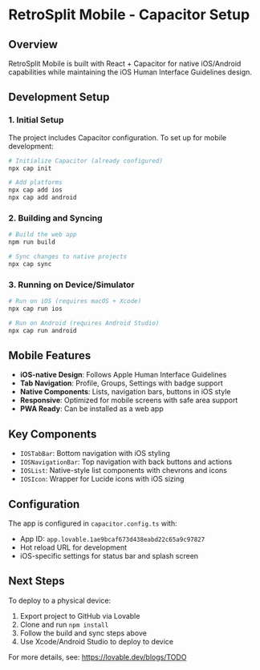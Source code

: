 # RetroSplit Mobile - Capacitor Setup

## Overview
RetroSplit Mobile is built with React + Capacitor for native iOS/Android capabilities while maintaining the iOS Human Interface Guidelines design.

## Development Setup

### 1. Initial Setup
The project includes Capacitor configuration. To set up for mobile development:

```bash
# Initialize Capacitor (already configured)
npx cap init

# Add platforms
npx cap add ios
npx cap add android
```

### 2. Building and Syncing

```bash
# Build the web app
npm run build

# Sync changes to native projects
npx cap sync
```

### 3. Running on Device/Simulator

```bash
# Run on iOS (requires macOS + Xcode)
npx cap run ios

# Run on Android (requires Android Studio)
npx cap run android
```

## Mobile Features

- **iOS-native Design**: Follows Apple Human Interface Guidelines
- **Tab Navigation**: Profile, Groups, Settings with badge support
- **Native Components**: Lists, navigation bars, buttons in iOS style
- **Responsive**: Optimized for mobile screens with safe area support
- **PWA Ready**: Can be installed as a web app

## Key Components

- `IOSTabBar`: Bottom navigation with iOS styling
- `IOSNavigationBar`: Top navigation with back buttons and actions  
- `IOSList`: Native-style list components with chevrons and icons
- `IOSIcon`: Wrapper for Lucide icons with iOS sizing

## Configuration

The app is configured in `capacitor.config.ts` with:
- App ID: `app.lovable.1ae9bcaf673d438eabd22c65a9c97827`
- Hot reload URL for development
- iOS-specific settings for status bar and splash screen

## Next Steps

To deploy to a physical device:
1. Export project to GitHub via Lovable
2. Clone and run `npm install`
3. Follow the build and sync steps above
4. Use Xcode/Android Studio to deploy to device

For more details, see: https://lovable.dev/blogs/TODO